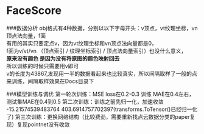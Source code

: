 # FaceScore
###数据分析
obj格式有4种数据，分别以以下字母开头：v顶点，vt纹理坐标，vn顶点法向量，f面  
有用的其实只要定点v，因为vt纹理坐标和vn顶点法向量都是0，  
f面为v/vt/vn （顶点索引 / 纹理坐标索引 / 顶点法向量索引）也没什么意义，  
**原来没有颜色  是因为没有将原图的颜色映射回去**  
所以训练的时候只需要用v即可  
v的长度为43867,发现用一半的数据看起来也比较真实，所以间隔取样了一般的点来训练，间隔取样效果在Docs目录下

###模型训练与调优
第一轮次训练：MSE loss在0.2-0.3 训练 MAE在0.4左右， 测试集MAE在0.4到0.5
第二次训练：训练之前先归一化，加速收敛 -15.21574539483764 403.6914757702397(transforms.ToTensor()已经归一化了)
第三次训练：更换网络结构（比较费劲，需要重新找点云数据分类的paper复现）复现pointnet没有收敛